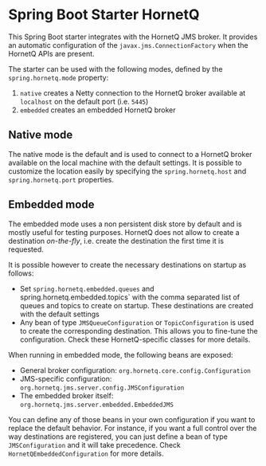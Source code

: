# Spring Boot Starter HornetQ

This Spring Boot starter integrates with the HornetQ JMS broker. It provides an automatic
configuration of the `javax.jms.ConnectionFactory` when the HornetQ APIs are present.

The starter can be used with the following modes, defined by the `spring.hornetq.mode`
property:

1. `native` creates a Netty connection to the HornetQ broker available at `localhost` on
   the default port (i.e. `5445`)
2. `embedded` creates an embedded HornetQ broker

## Native mode

The native mode is the default and is used to connect to a HornetQ broker available on the
local machine with the default settings. It is possible to customize the location easily
by specifying the `spring.hornetq.host` and `spring.hornetq.port` properties.

## Embedded mode

The embedded mode uses a non persistent disk store by default and is mostly useful for
testing purposes. HornetQ does not allow to create a destination _on-the-fly_, i.e.
create the destination the first time it is requested.

It is possible however to create the necessary destinations on startup as follows:

* Set `spring.hornetq.embedded.queues` and spring.hornetq.embedded.topics` with the
  comma separated list of queues and topics to create on startup. These destinations
  are created with the default settings
* Any bean of type `JMSQueueConfiguration` or `TopicConfiguration` is used to create
  the corresponding destination. This allows you to fine-tune the configuration. Check
  these HornetQ-specific classes for more details.

When running in embedded mode, the following beans are exposed:

* General broker configuration: `org.hornetq.core.config.Configuration`
* JMS-specific configuration: `org.hornetq.jms.server.config.JMSConfiguration`
* The embedded broker itself: `org.hornetq.jms.server.embedded.EmbeddedJMS`

You can define any of those beans in your own configuration if you want to replace
the default behavior. For instance, if you want a full control over the way destinations
are registered, you can just define a bean of type `JMSConfiguration` and it will
take precedence. Check `HornetQEmbeddedConfiguration` for more details.
